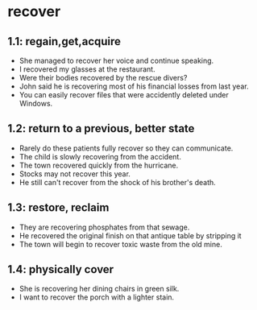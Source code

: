 # recover
## 1.1: regain,get,acquire

  *  She managed to recover her voice and continue speaking.
  *  I recovered my glasses at the restaurant.
  *  Were their bodies recovered by the rescue divers?
  *  John said he is recovering most of his financial losses from last year.
  *  You can easily recover files that were accidently deleted under Windows.

## 1.2: return to a previous, better state

  *  Rarely do these patients fully recover so they can communicate.
  *  The child is slowly recovering from the accident.
  *  The town recovered quickly from the hurricane.
  *  Stocks may not recover this year.
  *  He still can't recover from the shock of his brother's death.

## 1.3: restore, reclaim

  *  They are recovering phosphates from that sewage.
  *  He recovered the original finish on that antique table by stripping it
  *  The town will begin to recover toxic waste from the old mine.

## 1.4: physically cover

  *  She is recovering her dining chairs in green silk.
  *  I want to recover the porch with a lighter stain.
